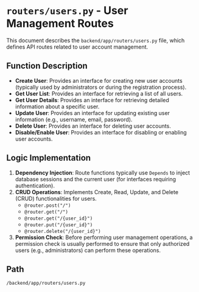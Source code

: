# `routers/users.py` - User Management Routes

This document describes the `backend/app/routers/users.py` file, which defines API routes related to user account management.

## Function Description
*   **Create User**: Provides an interface for creating new user accounts (typically used by administrators or during the registration process).
*   **Get User List**: Provides an interface for retrieving a list of all users.
*   **Get User Details**: Provides an interface for retrieving detailed information about a specific user.
*   **Update User**: Provides an interface for updating existing user information (e.g., username, email, password).
*   **Delete User**: Provides an interface for deleting user accounts.
*   **Disable/Enable User**: Provides an interface for disabling or enabling user accounts.

## Logic Implementation
1.  **Dependency Injection**: Route functions typically use `Depends` to inject database sessions and the current user (for interfaces requiring authentication).
2.  **CRUD Operations**: Implements Create, Read, Update, and Delete (CRUD) functionalities for users.
    *   `@router.post("/")`
    *   `@router.get("/")`
    *   `@router.get("/{user_id}")`
    *   `@router.put("/{user_id}")`
    *   `@router.delete("/{user_id}")`
3.  **Permission Check**: Before performing user management operations, a permission check is usually performed to ensure that only authorized users (e.g., administrators) can perform these operations.

## Path
`/backend/app/routers/users.py`
